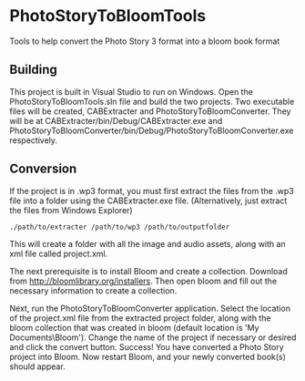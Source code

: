 # PhotoStoryToBloomTools

Tools to help convert the Photo Story 3 format into a bloom book format

## Building

This project is built in Visual Studio to run on Windows. Open the PhotoStoryToBloomTools.sln file and build the two projects. Two executable files will be created, CABExtracter and PhotoStoryToBloomConverter. They will be at CABExtracter/bin/Debug/CABExtracter.exe and PhotoStoryToBloomConverter/bin/Debug/PhotoStoryToBloomConverter.exe respectively.

## Conversion

If the project is in .wp3 format, you must first extract the files from the .wp3 file into a folder using the CABExtracter.exe file. (Alternatively, just extract the files from Windows Explorer) 

    ./path/to/extracter /path/to/wp3 /path/to/outputfolder

This will create a folder with all the image and audio assets, along with an xml file called project.xml.

The next prerequisite is to install Bloom and create a collection. Download from http://bloomlibrary.org/installers. Then open bloom and fill out the necessary information to create a collection.

Next, run the PhotoStoryToBloomConverter application. Select the location of the project.xml file from the extracted project folder, along with the bloom collection that was created in bloom (default location is 'My Documents\Bloom'). Change the name of the project if necessary or desired and click the convert button. Success! You have converted a Photo Story project into Bloom. Now restart Bloom, and your newly converted book(s) should appear.
